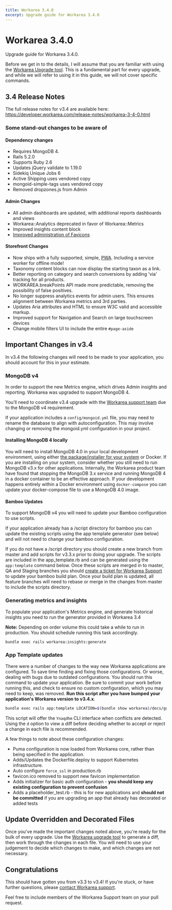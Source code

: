 ```yaml
---
title: Workarea 3.4.0
excerpt: Upgrade guide for Workarea 3.4.0
---
```


# Workarea 3.4.0

Upgrade guide for Workarea 3.4.0.

Before we get in to the details, I will assume that you are familiar with using
the [Workarea Upgrade tool](https://plugins.workarea.com/plugins/upgrade). This
is a fundamental part for every upgrade, and while we will refer to using it in
this guide, we will not cover specific commands.

## 3.4 Release Notes

The full release notes for v3.4 are available here:
<https://developer.workarea.com/release-notes/workarea-3-4-0.html>

### Some stand-out changes to be aware of

#### Dependency changes

* Requires MongoDB 4.
* Rails 5.2.0
* Supports Ruby 2.6
* Updates jQuery validate to 1.19.0
* Sidekiq Unique Jobs 6
* Active Shipping uses vendored copy
* mongoid-simple-tags uses vendored copy
* Removed dropzones.js from Admin

#### Admin Changes

* All admin dashboards are updated, with additional reports dashboards and views
* Workarea::Analytics deprecated in favor of Workarea::Metrics
* Improved insights content block
* [Improved administration of Favicons](https://developer.workarea.com/articles/favicon-support.html)

#### Storefront Changes

* Now ships with a fully supported, simple, [PWA](https://developers.google.com/web/progressive-web-apps/).
  Including a service worker for offline mode!
* Taxonomy content blocks can now display the starting taxon as a link.
* Better reporting on category and search conversions by adding 'via' tracking
  for all products.
* WORKAREA.breakPoints API made more predictable, removing the possibility of false
  positives.
* No longer suppress analytics events for admin users. This ensures alignment
  between Workarea metrics and 3rd parties.
* Updates Aria attributes and HTML to ensure W3C valid and accessible markup.
* Improved support for Navigation and Search on large touchscreen devices
* Change mobile filters UI to include the entire `#page-aside`

## Important Changes in v3.4

In v3.4 the following changes will need to be made to your application, you
should account for this in your estimate.

### MongoDB v4

In order to support the new Metrics engine, which drives Admin insights and
reporting. Workarea was upgraded to support MongoDB 4.

You’ll need to coordinate v3.4 upgrade with the [Workarea support team](https://support.workarea.com)
due to the MongoDB v4 requirement.

If your application includes a `config/mongoid.yml` file, you may need to rename
the database to align with autoconfiguration. This may involve changing or
removing the mongoid.yml configuration in your project.

#### Installing MongoDB 4 locally

You will need to install MongoDB 4.0 in your local development environment, using
either [the package/installer for your system](https://docs.mongodb.com/manual/installation/#mongodb-community-edition)
or Docker. If you are installing on your system, consider whether you still need
to run MongoDB v3.x for other applications. Internally, the Workarea product team
have found that stopping the MongoDB 3.x service and running MongoDB 4 in a docker
container to be an effective approach. If your development happens entirely within
a Docker environment using `docker-compose` you can update your docker-compose
file to use a MongoDB 4.0 image.

#### Bamboo Updates

To support MongoDB v4 you will need to update your Bamboo configuration to use
scripts.

If your application already has a /script directory for bamboo you can update the
existing scripts using the app template generator (see below) and will not need
to change your bamboo configuration.

If you do not have a /script directory you should create a new branch from master
and add scripts for v3.3.x prior to doing your upgrade. The scripts are included
in the app_template.rb and can be generated using the `app:template` command below.
Once these scripts are merged in to master, QA and Staging branches you should
[create a ticket for Workarea Support](https://jira.tools.weblinc.com/servicedesk/customer/portal/16/create/247)
to update your bamboo build plan. Once your build plan is updated, all feature
branches will need to rebase or merge in the changes from master to include the
scripts directory.

### Generating metrics and insights

To populate your application's Metrics engine, and generate historical insights
you need to run the generator provided in Workarea 3.4

**Note:** Depending on order volume this could take a while to run in production.
You should schedule running this task accordingly.

```bash
bundle exec rails workarea:insights:generate
```

### App Template updates

There were a number of changes to the way new Workarea applications are
configured. To save time finding and fixing those configurations. Or worse,
dealing with bugs due to outdated configurations. You should run this command to
update your application. Be sure to commit your work before running this, and
check to ensure no custom configuration, which you may need to keep, was removed.
**Run this script after you have bumped your application's Workarea version to v3.4.x**.

```bash
bundle exec rails app:template LOCATION=$(bundle show workarea)/docs/guides/source/app_template.rb
```

This script will offer the `Ynaqdhm` CLI interface when conflicts are detected.
Using the `d` option to view a diff before deciding whether to accept or reject
a change in each file is recommended.

A few things to note about these configuration changes:

* Puma configuration is now loaded from Workarea core, rather than being specified in the application.
* Adds/Updates the Dockerfile.deploy to support Kubernetes infrastructure.
* Auto configure `force_ssl` in production.rb
* favicon.ico removed to support new favicon implementation
* Adds initializer for basic auth configuration - **you should keep any existing configuration to prevent confusion**
* Adds a placeholder_test.rb - this is for new applications and **should not be
  committed** if you are upgrading an app that already has decorated or added tests

## Update Overridden and Decorated Files

Once you've made the important changes noted above, you're ready for the bulk of
every upgrade. Use the [Workarea upgrade tool](https://stash.tools.weblinc.com/projects/WL/repos/workarea-upgrade/browse)
to generate a diff, then work through the changes in each file. You will need to
use your judgement to decide which changes to make, and which changes are not necessary.

## Congratulations

This should have gotten you from v3.3 to v3.4! If you're stuck, or have further
questions, please [contact Workarea support](https://support.workarea.com).

Feel free to include members of the Workarea Support team on your pull request.

